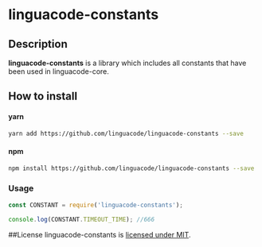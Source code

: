 # linguacode-constants

## Description
**linguacode-constants** is a library which includes all constants that have been used in linguacode-core.

## How to install

#### yarn
```sh
yarn add https://github.com/linguacode/linguacode-constants --save
```
#### npm
```sh
npm install https://github.com/linguacode/linguacode-constants --save
```


### Usage

```javascript
const CONSTANT = require('linguacode-constants');

console.log(CONSTANT.TIMEOUT_TIME); //666
```


##License
linguacode-constants is [licensed under MIT](https://github.com/linguacode/linguacode-constants/blob/master/LICENSE).
